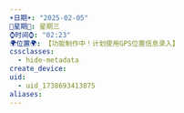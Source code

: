 ```yaml
---
☀️日期☀️: "2025-02-05"
📆星期📆: 星期三
⌚️时间⌚️: "02:23"
🌍位置🌍: 【功能制作中！计划使用GPS位置信息录入】
cssclasses:
  - hide-metadata
create_device: 
uid:
  - uid_1738693413875
aliases:
---
```

 